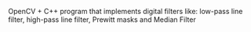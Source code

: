 OpenCV + C++ program that implements digital filters like: low-pass line filter, high-pass line filter, Prewitt masks and Median Filter

